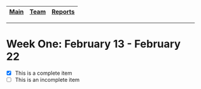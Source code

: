 [Main](../blob/master/README.md) | [Team](../blob/master/blurbs/team.md) | [Reports](../blob/master/weekly_reports)
------------ | ------------- | -------------
---

# Week One: February 13 - February 22

- [x] This is a complete item
- [ ] This is an incomplete item
